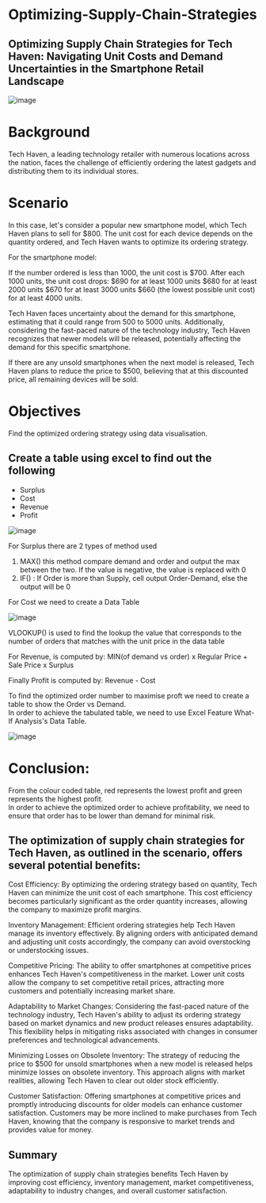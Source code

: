# Optimizing-Supply-Chain-Strategies
## Optimizing Supply Chain Strategies for Tech Haven: Navigating Unit Costs and Demand Uncertainties in the Smartphone Retail Landscape

![image](https://github.com/Lawrence-le/Optimizing-Supply-Chain-Strategies/assets/151991077/62b649a4-52e6-48e4-a520-226685b09553)

# Background
Tech Haven, a leading technology retailer with numerous locations across the nation, faces the challenge of efficiently ordering the latest gadgets and distributing them to its individual stores. 

# Scenario
In this case, let's consider a popular new smartphone model, which Tech Haven plans to sell for $800. The unit cost for each device depends on the quantity ordered, and Tech Haven wants to optimize its ordering strategy.

For the smartphone model:

If the number ordered is less than 1000, the unit cost is $700.
After each 1000 units, the unit cost drops:
$690 for at least 1000 units
$680 for at least 2000 units
$670 for at least 3000 units
$660 (the lowest possible unit cost) for at least 4000 units.

Tech Haven faces uncertainty about the demand for this smartphone, estimating that it could range from 500 to 5000 units. Additionally, considering the fast-paced nature of the technology industry, Tech Haven recognizes that newer models will be released, potentially affecting the demand for this specific smartphone.

If there are any unsold smartphones when the next model is released, Tech Haven plans to reduce the price to $500, believing that at this discounted price, all remaining devices will be sold.

# Objectives
Find the optimized ordering strategy using data visualisation.

## Create a table using excel to find out the following
* Surplus
* Cost
* Revenue
* Profit

![image](https://github.com/Lawrence-le/Optimizing-Supply-Chain-Strategies/assets/151991077/47676847-677c-4978-8fbf-b5d95b7e90dd)

For Surplus there are 2 types of method used
1. MAX() this method compare demand and order and output the max between the two. If the value is negative, the value is replaced with 0
2. IF() : If Order is more than Supply, cell output Order-Demand, else the output will be 0

For Cost we need to create a Data Table

![image](https://github.com/Lawrence-le/Optimizing-Supply-Chain-Strategies/assets/151991077/6ea6d913-aac1-40f6-88c2-f0c0b3822c35)


VLOOKUP() is used to find the lookup the value that corresponds to the number of orders that matches with the unit price in the data table

For Revenue, is computed by:
MIN(of demand vs order) x Regular Price + Sale Price x  Surplus

Finally Profit is computed by:
Revenue - Cost

To find the optimized order number to maximise proft we need to create a table to show the Order vs Demand.  
In order to achieve the tabulated table, we need to use Excel Feature What-If Analysis's Data Table.

![image](https://github.com/Lawrence-le/Optimizing-Supply-Chain-Strategies/assets/151991077/29b9212f-6015-4c1c-8bd0-1b14345e9e65)

# Conclusion:

From the colour coded table, red represents the lowest profit and green represents the highest profit.  
In order to achieve the optimized order to achieve profitability, we need to ensure that order has to be lower than demand for minimal risk.

## The optimization of supply chain strategies for Tech Haven, as outlined in the scenario, offers several potential benefits:

Cost Efficiency: By optimizing the ordering strategy based on quantity, Tech Haven can minimize the unit cost of each smartphone. This cost efficiency becomes particularly significant as the order quantity increases, allowing the company to maximize profit margins.

Inventory Management: Efficient ordering strategies help Tech Haven manage its inventory effectively. By aligning orders with anticipated demand and adjusting unit costs accordingly, the company can avoid overstocking or understocking issues.

Competitive Pricing: The ability to offer smartphones at competitive prices enhances Tech Haven's competitiveness in the market. Lower unit costs allow the company to set competitive retail prices, attracting more customers and potentially increasing market share.

Adaptability to Market Changes: Considering the fast-paced nature of the technology industry, Tech Haven's ability to adjust its ordering strategy based on market dynamics and new product releases ensures adaptability. This flexibility helps in mitigating risks associated with changes in consumer preferences and technological advancements.

Minimizing Losses on Obsolete Inventory: The strategy of reducing the price to $500 for unsold smartphones when a new model is released helps minimize losses on obsolete inventory. This approach aligns with market realities, allowing Tech Haven to clear out older stock efficiently.

Customer Satisfaction: Offering smartphones at competitive prices and promptly introducing discounts for older models can enhance customer satisfaction. Customers may be more inclined to make purchases from Tech Haven, knowing that the company is responsive to market trends and provides value for money.

## Summary
The optimization of supply chain strategies benefits Tech Haven by improving cost efficiency, inventory management, market competitiveness, adaptability to industry changes, and overall customer satisfaction.




